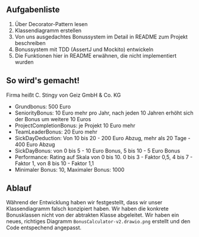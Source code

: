 ## Aufgabenliste
1. Über Decorator-Pattern lesen
2. Klassendiagramm erstellen
3. Von uns ausgedachtes Bonussystem im Detail in README zum Projekt beschreiben
4. Bonussystem mit TDD (AssertJ und Mockito) entwickeln
5. Die Funktionen hier in README erwähnen, die nicht implementiert wurden

## So wird's gemacht!
Firma heißt C. Stingy von Geiz GmbH & Co. KG
- Grundbonus: 500 Euro
- SeniorityBonus: 10 Euro mehr pro Jahr, nach jeden 10 Jahren erhöht sich der Bonus um weitere 10 Euros
- ProjectCompletionBonus: je Projekt 10 Euro mehr
- TeamLeaderBonus: 20 Euro mehr
- SickDayDeduction: Von 10 bis 20 - 200 Euro Abzug, mehr als 20 Tage - 400 Euro Abzug
- SickDayBonus: von 0 bis 5 - 10 Euro Bonus, 5 bis 10 - 5 Euro Bonus
- Performance: Rating auf Skala von 0 bis 10. 0 bis 3 - Faktor 0,5, 4 bis 7 - Faktor 1, von 8 bis 10 - Faktor 1,1
- Minimaler Bonus: 10, Maximaler Bonus: 1000

## Ablauf
Während der Entwicklung haben wir festgestellt, dass wir unser Klassendiagramm falsch konzipiert haben. Wir haben die konkrete Bonusklassen nicht von der abtrakten Klasse abgeleitet.
Wir haben ein neues, richtiges Diagramm `BonusCalculator-v2.drawio.png` erstellt und den Code entspechend angepasst. 